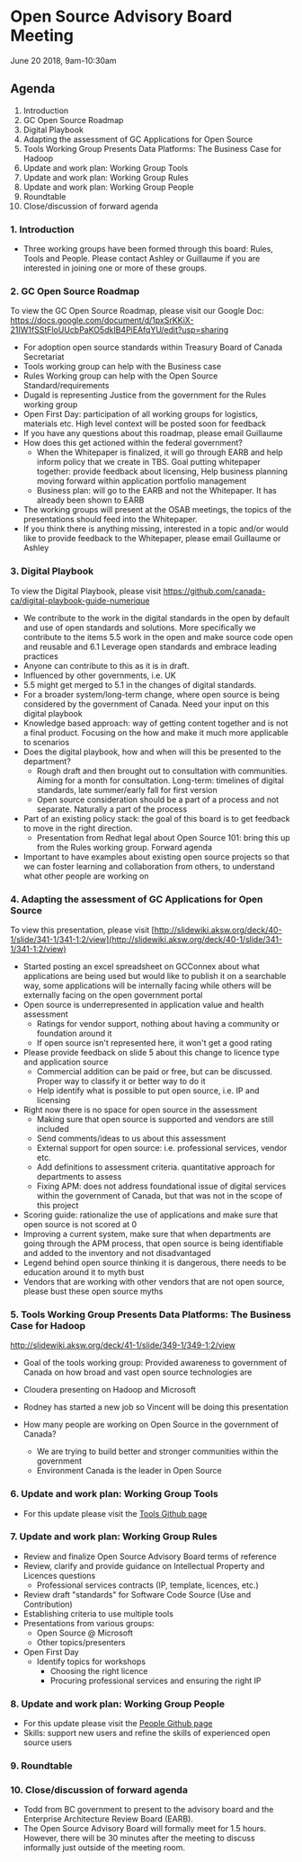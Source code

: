# Open Source Advisory Board Meeting 
June 20 2018, 9am-10:30am

## Agenda 
1. Introduction 
2. GC Open Source Roadmap 
3. Digital Playbook
4. Adapting the assessment of GC Applications for Open Source 
5. Tools Working Group Presents Data Platforms: The Business Case for Hadoop
6. Update and work plan: Working Group Tools
7. Update and work plan: Working Group Rules 
8. Update and work plan: Working Group People
9. Roundtable 
10. Close/discussion of forward agenda

### 1. Introduction 
* Three working groups have been formed through this board: Rules, Tools and People. Please contact Ashley or Guillaume if you are interested in joining one or more of these groups. 

### 2. GC Open Source Roadmap 
To view the GC Open Source Roadmap, please visit our Google Doc: https://docs.google.com/document/d/1pxSrKKiX-21IW1fSStFloUUcbPaKO5dkIB4PiEAfqYU/edit?usp=sharing

* For adoption open source standards within Treasury Board of Canada Secretariat
* Tools working group can help with the Business case
* Rules Working group can help with the Open Source Standard/requirements 
* Dugald is representing Justice from the government for the Rules working group
* Open First Day: participation of all working groups for logistics, materials etc. High level context will be posted soon for feedback
* If you have any questions about this roadmap, please email Guillaume 
* How does this get actioned within the federal government?
  * When the Whitepaper is finalized, it will go through EARB and help inform policy that we create in TBS. Goal putting whitepaper together: provide feedback about licensing, Help business planning moving forward within application portfolio management 
  * Business plan: will go to the EARB and not the Whitepaper. It has already been shown to EARB
* The working groups will present at the OSAB meetings, the topics of the presentations should feed into the Whitepaper. 
* If you think there is anything missing, interested in a topic and/or would like to provide feedback to the Whitepaper, please email Guillaume or Ashley

### 3. Digital Playbook
To view the Digital Playbook, please visit https://github.com/canada-ca/digital-playbook-guide-numerique
* We contribute to the work in the digital standards in the open by default and use of open standards and solutions. More specifically we contribute to the items 5.5 work in the open and make source code open and reusable and 6.1 Leverage open standards and embrace leading practices
* Anyone can contribute to this as it is in draft. 
* Influenced by other governments, i.e. UK
* 5.5 might get merged to 5.1 in the changes of digital standards.
* For a broader system/long-term change, where open source is being considered by the government of Canada. Need your input on this digital playbook
* Knowledge based approach: way of getting content together and is not a final product. Focusing on the how and make it much more applicable to scenarios 
* Does the digital playbook, how and when will this be presented to the department?
  * Rough draft and then brought out to consultation with communities. Aiming for a month for consultation. Long-term: timelines of digital standards, late summer/early fall for first version
  * Open source consideration should be a part of a process and not separate. Naturally a part of the process
* Part of an existing policy stack: the goal of this board is to get feedback to move in the right direction. 
  * Presentation from Redhat legal about Open Source 101: bring this up from the Rules working group. Forward agenda 
* Important to have examples about existing open source projects so that we can foster learning and collaboration from others, to understand what other people are working on

### 4. Adapting the assessment of GC Applications for Open Source 
To view this presentation, please visit [http://slidewiki.aksw.org/deck/40-1/slide/341-1/341-1:2/view](http://slidewiki.aksw.org/deck/40-1/slide/341-1/341-1:2/view)
* Started posting an excel spreadsheet on GCConnex about what applications are being used but would like to publish it on a searchable way, some applications will be internally facing while others will be externally facing on the open government portal 
* Open source is underrepresented in application value and health assessment 
  * Ratings for vendor support, nothing about having a community or foundation around it
  * If open source isn't represented here, it won't get a good rating 
* Please provide feedback on slide 5 about this change to licence type and application source 
  * Commercial addition can be paid or free, but can be discussed. Proper way to classify it or better way to do it 
  * Help identify what is possible to put open source, i.e. IP and licensing 
* Right now there is no space for open source in the assessment
  * Making sure that open source is supported and vendors are still included
  * Send comments/ideas to us about this assessment 
  * External support for open source: i.e. professional services, vendor etc. 
  * Add definitions to assessment criteria. quantitative approach for departments to assess
  * Fixing APM: does not address foundational issue of digital services within the government of Canada, but that was not in the scope of this project
* Scoring guide: rationalize the use of applications and make sure that open source is not scored at 0
* Improving a current system, make sure that when departments are going through the APM process, that open source is being identifiable and added to the inventory and not disadvantaged
* Legend behind open source thinking it is dangerous, there needs to be education around it to myth bust
* Vendors that are working with other vendors that are not open source, please bust these open source myths  

### 5. Tools Working Group Presents Data Platforms: The Business Case for Hadoop
http://slidewiki.aksw.org/deck/41-1/slide/349-1/349-1:2/view
* Goal of the tools working group: Provided awareness to government of Canada on how broad and vast open source technologies are
* Cloudera presenting on Hadoop and Microsoft 

* Rodney has started a new job so Vincent will be doing this presentation
* How many people are working on Open Source in the government of Canada?
  * We are trying to build better and stronger communities within the government 
  * Environment Canada is the leader in Open Source 

### 6. Update and work plan: Working Group Tools
*  For this update please visit the [Tools Github page](https://github.com/canada-ca/OS-Advisory_Conseil-SO/blob/master/en/Working_Group_Tools/Tools.md)

### 7. Update and work plan: Working Group Rules 
* Review and finalize Open Source Advisory Board terms of reference
* Review, clarify and provide guidance on Intellectual Property and Licences questions 
  * Professional services contracts (IP, template, licences, etc.)
* Review draft "standards" for Software Code Source (Use and Contribution)
* Establishing criteria to use multiple tools
* Presentations from various groups:
  * Open Source @ Microsoft
  * Other topics/presenters
* Open First Day 
  * Identify topics for workshops
    * Choosing the right licence 
    * Procuring professional services and ensuring the right IP 

### 8. Update and work plan: Working Group People
* For this update please visit the [People Github page](https://github.com/canada-ca/OS-Advisory_Conseil-SO/blob/master/en/Working_Group_People/Roadmap.md)
* Skills: support new users and refine the skills of experienced open source users 

### 9. Roundtable 

### 10. Close/discussion of forward agenda
* Todd from BC government to present to the advisory board and the Enterprise Architecture Review Board (EARB). 
* The Open Source Advisory Board will formally meet for 1.5 hours. However, there will be 30 minutes after the meeting to discuss informally just outside of the meeting room. 
